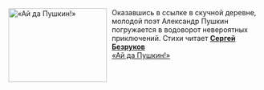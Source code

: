 <!--2025-03-31 08:00:19-->
<div class="yb">
  <div class="rss smaller1 kino_kino"><a href="https://www.kino-teatr.ru/video/47821/" title="«Ай да Пушкин&#33;»"><img src="https://www.kino-teatr.ru/video/1/2/47821/poster.jpg" width="196" height="147" align="left" hspace="5" style="margin: 0px 10px 0px 5px" alt="«Ай да Пушкин&#33;»"/></a>Оказавшись в ссылке в скучной деревне, молодой поэт Александр Пушкин погружается в водоворот невероятных приключений. Стихи читает <a href=https://www.kino-teatr.ru/kino/acter/m/ros/367/bio/ target=_blank><strong>Сергей Безруков</strong></a> <br><a class="light" href="https://www.kino-teatr.ru/video/47821/">«Ай да Пушкин!»</a></div>
</div>
